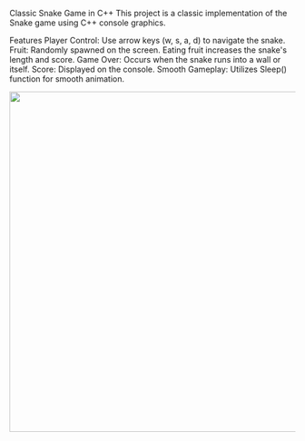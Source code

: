 Classic Snake Game in C++
This project is a classic implementation of the Snake game using C++ console graphics.

Features
Player Control: Use arrow keys (w, s, a, d) to navigate the snake.
Fruit: Randomly spawned on the screen. Eating fruit increases the snake's length and score.
Game Over: Occurs when the snake runs into a wall or itself.
Score: Displayed on the console.
Smooth Gameplay: Utilizes Sleep() function for smooth animation.

<p align="center">
    <img src="https://github.com/MohamedElsayedd1/Snake-Game/blob/main/Gameplay.gif" width="600" />
</p>
